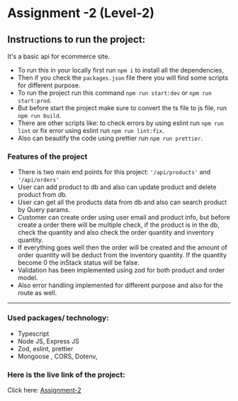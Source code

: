 # Assignment -2 (Level-2)

## Instructions to run the project:
It's a basic api for ecommerce site.
* To run this in your locally first run `npm i` to install all the dependencies,
* Then if you check the `packages.json` file there you will find some scripts for different purpose.
* To run the project run this command `npm run start:dev` or `npm run start:prod`.
* But before start the project make sure to convert the ts file to js file, run `npm run build`.
* There are other scripts like: to check errors by using eslint run `npm run lint` or fix error using eslint run `npm run lint:fix`.
* Also can beautify the code using prettier run `npm run prettier`.

### Features of the project
* There is two main end points for this project: `'/api/products'` and `'/api/orders'`
* User can add product to db and also can update product and delete product from db.
* User can get all the products data from db and also can search product by Query params.
* Customer can create order using user email and product info, but before create a order there will be multiple check, if the product is in the db, check the quantity and also check the order quantity and inventory quantity.
* If everything goes well then the order will be created and the amount of order quantity will be deduct from the inventory quantity. If the quantity become 0 the inStack status will be false.
* Validation has been implemented using zod for both product and order model.
* Also error handling implemented for different purpose and also for the route as well.


***
### Used packages/ technology:
* Typescript
* Node JS, Express JS
* Zod, eslint, prettier
* Mongoose , CORS, Dotenv,  
### Here is the live link of the project:
Click here: [Assignment-2](https://assignment-2-phi-one.vercel.app/)
